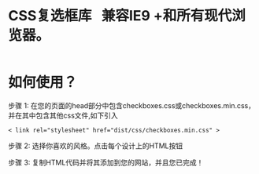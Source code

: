 <h1 style="margin: 0 auto;">CSS复选框库<span style="margin-left: 20px;">兼容IE9 +和所有现代浏览器。</span></h1>
<br />
<h1>如何使用？</h1>
<p>步骤 1: <span>在您的页面的head部分中包含checkboxes.css或checkboxes.min.css，并在其中包含其他css文件,如下引入</span></p>
<p><code>< link rel="stylesheet" href="dist/css/checkboxes.min.css" ></code></p>
<p>步骤 2: <span>选择你喜欢的风格。点击每个设计上的HTML按钮</span></p>
<p>步骤 3: <span>复制HTML代码并将其添加到您的网站，并且您已完成！</span></p>
